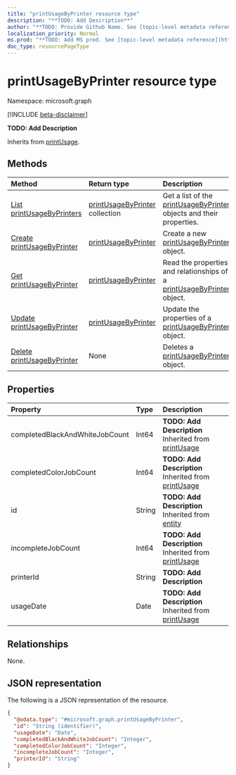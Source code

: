 ```yaml
---
title: "printUsageByPrinter resource type"
description: "**TODO: Add Description**"
author: "**TODO: Provide Github Name. See [topic-level metadata reference](https://msgo.azurewebsites.net/add/document/guidelines/metadata.html#topic-level-metadata)**"
localization_priority: Normal
ms.prod: "**TODO: Add MS prod. See [topic-level metadata reference](https://msgo.azurewebsites.net/add/document/guidelines/metadata.html#topic-level-metadata)**"
doc_type: resourcePageType
---
```


# printUsageByPrinter resource type

Namespace: microsoft.graph

[!INCLUDE [beta-disclaimer](../../includes/beta-disclaimer.md)]

**TODO: Add Description**


Inherits from [printUsage](../resources/printusage.md).

## Methods
|Method|Return type|Description|
|:---|:---|:---|
|[List printUsageByPrinters](../api/printusagebyprinter-list.md)|[printUsageByPrinter](../resources/printusagebyprinter.md) collection|Get a list of the [printUsageByPrinter](../resources/printusagebyprinter.md) objects and their properties.|
|[Create printUsageByPrinter](../api/printusagebyprinter-create.md)|[printUsageByPrinter](../resources/printusagebyprinter.md)|Create a new [printUsageByPrinter](../resources/printusagebyprinter.md) object.|
|[Get printUsageByPrinter](../api/printusagebyprinter-get.md)|[printUsageByPrinter](../resources/printusagebyprinter.md)|Read the properties and relationships of a [printUsageByPrinter](../resources/printusagebyprinter.md) object.|
|[Update printUsageByPrinter](../api/printusagebyprinter-update.md)|[printUsageByPrinter](../resources/printusagebyprinter.md)|Update the properties of a [printUsageByPrinter](../resources/printusagebyprinter.md) object.|
|[Delete printUsageByPrinter](../api/printusagebyprinter-delete.md)|None|Deletes a [printUsageByPrinter](../resources/printusagebyprinter.md) object.|

## Properties
|Property|Type|Description|
|:---|:---|:---|
|completedBlackAndWhiteJobCount|Int64|**TODO: Add Description** Inherited from [printUsage](../resources/printusage.md)|
|completedColorJobCount|Int64|**TODO: Add Description** Inherited from [printUsage](../resources/printusage.md)|
|id|String|**TODO: Add Description** Inherited from [entity](../resources/entity.md)|
|incompleteJobCount|Int64|**TODO: Add Description** Inherited from [printUsage](../resources/printusage.md)|
|printerId|String|**TODO: Add Description**|
|usageDate|Date|**TODO: Add Description** Inherited from [printUsage](../resources/printusage.md)|

## Relationships
None.

## JSON representation
The following is a JSON representation of the resource.
<!-- {
  "blockType": "resource",
  "keyProperty": "id",
  "@odata.type": "microsoft.graph.printUsageByPrinter",
  "baseType": "microsoft.graph.printUsage",
  "openType": false
}
-->
``` json
{
  "@odata.type": "#microsoft.graph.printUsageByPrinter",
  "id": "String (identifier)",
  "usageDate": "Date",
  "completedBlackAndWhiteJobCount": "Integer",
  "completedColorJobCount": "Integer",
  "incompleteJobCount": "Integer",
  "printerId": "String"
}
```

